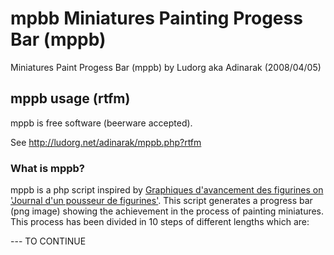 # mpbb Miniatures Painting Progess Bar (mppb)

Miniatures Paint Progess Bar (mppb) by Ludorg aka Adinarak (2008/04/05)

## mppb usage (rtfm)

mppb is free software (beerware accepted).

See http://ludorg.net/adinarak/mppb.php?rtfm

### What is mppb?

mppb is a php script inspired by [Graphiques d'avancement des figurines on 'Journal d'un pousseur de figurines'](http://poussefigs.canalblog.com/archives/2005/12/10/1093251.html). This script generates a progress bar (png image) showing the achievement in the process of painting miniatures. This process has been divided in 10 steps of different lengths which are: 

--- TO CONTINUE
